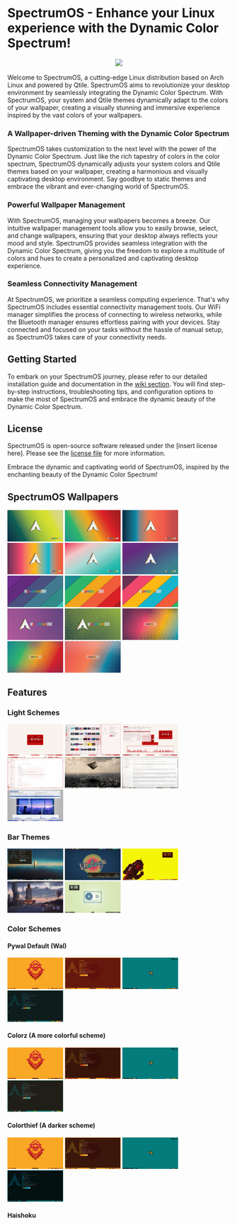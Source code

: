 # SpectrumOS - Enhance your Linux experience with the Dynamic Color Spectrum!

<p align="center">
  <img width="400" src="https://github.com/gibranlp/SpectrumOS/assets/2806964/11190860-1f39-4440-aedf-48812a0ffaf1">
</p>

Welcome to SpectrumOS, a cutting-edge Linux distribution based on Arch Linux and powered by Qtile. SpectrumOS aims to revolutionize your desktop environment by seamlessly integrating the Dynamic Color Spectrum. With SpectrumOS, your system and Qtile themes dynamically adapt to the colors of your wallpaper, creating a visually stunning and immersive experience inspired by the vast colors of your wallpapers.

### A Wallpaper-driven Theming with the Dynamic Color Spectrum

SpectrumOS takes customization to the next level with the power of the Dynamic Color Spectrum. Just like the rich tapestry of colors in the color spectrum, SpectrumOS dynamically adjusts your system colors and Qtile themes based on your wallpaper, creating a harmonious and visually captivating desktop environment. Say goodbye to static themes and embrace the vibrant and ever-changing world of SpectrumOS.

### Powerful Wallpaper Management

With SpectrumOS, managing your wallpapers becomes a breeze. Our intuitive wallpaper management tools allow you to easily browse, select, and change wallpapers, ensuring that your desktop always reflects your mood and style. SpectrumOS provides seamless integration with the Dynamic Color Spectrum, giving you the freedom to explore a multitude of colors and hues to create a personalized and captivating desktop experience.

### Seamless Connectivity Management

At SpectrumOS, we prioritize a seamless computing experience. That's why SpectrumOS includes essential connectivity management tools. Our WiFi manager simplifies the process of connecting to wireless networks, while the Bluetooth manager ensures effortless pairing with your devices. Stay connected and focused on your tasks without the hassle of manual setup, as SpectrumOS takes care of your connectivity needs.

## Getting Started

To embark on your SpectrumOS journey, please refer to our detailed installation guide and documentation in the [wiki section](#). You will find step-by-step instructions, troubleshooting tips, and configuration options to make the most of SpectrumOS and embrace the dynamic beauty of the Dynamic Color Spectrum.

<!--## Community and Support

SpectrumOS is backed by a vibrant and helpful community of users and developers. We encourage you to join our community forums, share your ideas, ask questions, and contribute to the project's growth. We believe in collaboration and value your feedback and contributions, as they help shape the ever-evolving SpectrumOS experience.

## Contributing

We appreciate any contribution to SpectrumOS, whether it's bug reports, feature requests, or pull requests. Please refer to our [contributing guidelines](#) for detailed information on how to contribute to the project and be a part of the colorful SpectrumOS community.
-->
## License

SpectrumOS is open-source software released under the [insert license here]. Please see the [license file](#) for more information.

Embrace the dynamic and captivating world of SpectrumOS, inspired by the enchanting beauty of the Dynamic Color Spectrum!

## SpectrumOS Wallpapers

<a href="https://github.com/gibranlp/SpectrumOS/blob/main/Wallpapers/Wall1.png"><img src="https://github.com/gibranlp/SpectrumOS/blob/main/Wallpapers/Wall1-sm.png" width="25%"></a> <a href="https://github.com/gibranlp/SpectrumOS/blob/main/Wallpapers/wall1-2.png"><img src="https://github.com/gibranlp/SpectrumOS/blob/main/Wallpapers/wall1-2-sm.png" width="25%"></a> <a href="https://github.com/gibranlp/SpectrumOS/blob/main/Wallpapers/wall1-3.png"><img src="https://github.com/gibranlp/SpectrumOS/blob/main/Wallpapers/wall1-3-sm.png" width="25%"></a> <a href="https://github.com/gibranlp/SpectrumOS/blob/main/Wallpapers/wall1-4.png"><img src="https://github.com/gibranlp/SpectrumOS/blob/main/Wallpapers/wall1-4-sm.png" width="25%"></a> <a href="https://github.com/gibranlp/SpectrumOS/blob/main/Wallpapers/wall1-5.png"><img src="https://github.com/gibranlp/SpectrumOS/blob/main/Wallpapers/wall1-5-sm.png" width="25%"></a> <a href="https://github.com/gibranlp/SpectrumOS/blob/main/Wallpapers/wall1-6.png"><img src="https://github.com/gibranlp/SpectrumOS/blob/main/Wallpapers/wall1-6-sm.png" width="25%"></a> <a href="https://github.com/gibranlp/SpectrumOS/blob/main/Wallpapers/wall2-1.png"><img src="https://github.com/gibranlp/SpectrumOS/blob/main/Wallpapers/wall2-1-sm.png" width="25%"></a> <a href="https://github.com/gibranlp/SpectrumOS/blob/main/Wallpapers/wall2-3.png"><img src="https://github.com/gibranlp/SpectrumOS/blob/main/Wallpapers/wall2-3-sm.png" width="25%"></a> <a href="https://github.com/gibranlp/SpectrumOS/blob/main/Wallpapers/wall2-4.png"><img src="https://github.com/gibranlp/SpectrumOS/blob/main/Wallpapers/wall2-4-sm.png" width="25%"></a> <a href="https://github.com/gibranlp/SpectrumOS/blob/main/Wallpapers/wall3-1.png"><img src="https://github.com/gibranlp/SpectrumOS/blob/main/Wallpapers/wall3-1-sm.png" width="25%"></a> <a href="https://github.com/gibranlp/SpectrumOS/blob/main/Wallpapers/wall3-2.png"><img src="https://github.com/gibranlp/SpectrumOS/blob/main/Wallpapers/wall3-2-sm.png" width="25%"></a> <a href="https://github.com/gibranlp/SpectrumOS/blob/main/Wallpapers/wall4-1.png"><img src="https://github.com/gibranlp/SpectrumOS/blob/main/Wallpapers/wall4-1-sm.png" width="25%"></a> <a href="https://github.com/gibranlp/SpectrumOS/blob/main/Wallpapers/wall4-2.png"><img src="https://github.com/gibranlp/SpectrumOS/blob/main/Wallpapers/wall4-2-sm.png" width="25%"></a> <a href="https://github.com/gibranlp/SpectrumOS/blob/main/Wallpapers/wall4-3.png"><img src="https://github.com/gibranlp/SpectrumOS/blob/main/Wallpapers/wall4-3-sm.png" width="25%"></a>

## Features

### Light Schemes
<a href="https://github.com/gibranlp/SpectrumOS/blob/main/screenshots/light_theme/light_theme.png"><img src="https://github.com/gibranlp/SpectrumOS/blob/main/screenshots/light_theme/light_theme-sm.png" width="25%"></a>
<a href="https://github.com/gibranlp/SpectrumOS/blob/main/screenshots/light_theme/light_theme2.png"><img src="https://github.com/gibranlp/SpectrumOS/blob/main/screenshots/light_theme/light_theme2-sm.png" width="25%"></a>
<a href="https://github.com/gibranlp/SpectrumOS/blob/main/screenshots/light_theme/light_theme3.png"><img src="https://github.com/gibranlp/SpectrumOS/blob/main/screenshots/light_theme/light_theme3-sm.png" width="25%"></a>
<a href="https://github.com/gibranlp/SpectrumOS/blob/main/screenshots/light_theme/light_theme4.png"><img src="https://github.com/gibranlp/SpectrumOS/blob/main/screenshots/light_theme/light_theme4-sm.png" width="25%"></a>
<a href="https://github.com/gibranlp/SpectrumOS/blob/main/screenshots/light_theme/light_theme5.png"><img src="https://github.com/gibranlp/SpectrumOS/blob/main/screenshots/light_theme/light_theme5-sm.png" width="25%"></a>
<a href="https://github.com/gibranlp/SpectrumOS/blob/main/screenshots/light_theme/light_theme6.png"><img src="https://github.com/gibranlp/SpectrumOS/blob/main/screenshots/light_theme/light_theme6-sm.png" width="25%"></a>
<a href="https://github.com/gibranlp/SpectrumOS/blob/main/screenshots/light_theme/light_theme7.png"><img src="https://github.com/gibranlp/SpectrumOS/blob/main/screenshots/light_theme/light_theme7-sm.png" width="25%"></a>

### Bar Themes

<a href="https://github.com/gibranlp/SpectrumOS/blob/main/screenshots/themes/themes1.png"><img src="https://github.com/gibranlp/SpectrumOS/blob/main/screenshots/themes/themes1-sm.png" width="25%"></a>
<a href="https://github.com/gibranlp/SpectrumOS/blob/main/screenshots/themes/themes2.png"><img src="https://github.com/gibranlp/SpectrumOS/blob/main/screenshots/themes/themes2-sm.png" width="25%"></a>
<a href="https://github.com/gibranlp/SpectrumOS/blob/main/screenshots/themes/themes3.png"><img src="https://github.com/gibranlp/SpectrumOS/blob/main/screenshots/themes/themes3-sm.png" width="25%"></a>
<a href="https://github.com/gibranlp/SpectrumOS/blob/main/screenshots/themes/themes4.png"><img src="https://github.com/gibranlp/SpectrumOS/blob/main/screenshots/themes/themes4-sm.png" width="25%"></a>
<a href="https://github.com/gibranlp/SpectrumOS/blob/main/screenshots/themes/themes5.png"><img src="https://github.com/gibranlp/SpectrumOS/blob/main/screenshots/themes/themes5-sm.png" width="25%"></a>

### Color Schemes

#### Pywal Default (Wal)

<a href="https://github.com/gibranlp/SpectrumOS/blob/main/screenshots/backends/wal1.png"><img src="https://github.com/gibranlp/SpectrumOS/blob/main/screenshots/backends/wal1-sm.png" width="25%"></a>
<a href="https://github.com/gibranlp/SpectrumOS/blob/main/screenshots/backends/wal2.png"><img src="https://github.com/gibranlp/SpectrumOS/blob/main/screenshots/backends/wal2-sm.png" width="25%"></a>
<a href="https://github.com/gibranlp/SpectrumOS/blob/main/screenshots/backends/wal3.png"><img src="https://github.com/gibranlp/SpectrumOS/blob/main/screenshots/backends/wal3-sm.png" width="25%"></a>
<a href="https://github.com/gibranlp/SpectrumOS/blob/main/screenshots/backends/wal4.png"><img src="https://github.com/gibranlp/SpectrumOS/blob/main/screenshots/backends/wal4-sm.png" width="25%"></a>

#### Colorz (A more colorful scheme)

<a href="https://github.com/gibranlp/SpectrumOS/blob/main/screenshots/backends/colorz1.png"><img src="https://github.com/gibranlp/SpectrumOS/blob/main/screenshots/backends/colorz1-sm.png" width="25%"></a>
<a href="https://github.com/gibranlp/SpectrumOS/blob/main/screenshots/backends/colorz2.png"><img src="https://github.com/gibranlp/SpectrumOS/blob/main/screenshots/backends/colorz2-sm.png" width="25%"></a>
<a href="https://github.com/gibranlp/SpectrumOS/blob/main/screenshots/backends/colorz3.png"><img src="https://github.com/gibranlp/SpectrumOS/blob/main/screenshots/backends/colorz3-sm.png" width="25%"></a>
<a href="https://github.com/gibranlp/SpectrumOS/blob/main/screenshots/backends/colorz4.png"><img src="https://github.com/gibranlp/SpectrumOS/blob/main/screenshots/backends/colorz4-sm.png" width="25%"></a>

#### Colorthief (A darker scheme)

<a href="https://github.com/gibranlp/SpectrumOS/blob/main/screenshots/backends/colorthief1.png"><img src="https://github.com/gibranlp/SpectrumOS/blob/main/screenshots/backends/colorthief1-sm.png" width="25%"></a>
<a href="https://github.com/gibranlp/SpectrumOS/blob/main/screenshots/backends/colorthief2.png"><img src="https://github.com/gibranlp/SpectrumOS/blob/main/screenshots/backends/colorthief2-sm.png" width="25%"></a>
<a href="https://github.com/gibranlp/SpectrumOS/blob/main/screenshots/backends/colorthief3.png"><img src="https://github.com/gibranlp/SpectrumOS/blob/main/screenshots/backends/colorthief3-sm.png" width="25%"></a>
<a href="https://github.com/gibranlp/SpectrumOS/blob/main/screenshots/backends/colorthief4.png"><img src="https://github.com/gibranlp/SpectrumOS/blob/main/screenshots/backends/colorthief4-sm.png" width="25%"></a>

#### Haishoku


